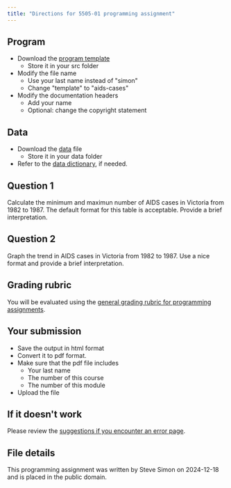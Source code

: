 ```yaml
---
title: "Directions for 5505-01 programming assignment"
---
```


## Program

-   Download the [program template][refp1]
    -   Store it in your src folder
-   Modify the file name
    -   Use your last name instead of "simon"
    -   Change "template" to "aids-cases"
-   Modify the documentation headers
    -   Add your name
    -   Optional: change the copyright statement
    
[refp1]: https://github.com/pmean/classes/blob/master/introduction-to-r/01/src/simon-5505-01-template.qmd

## Data

-   Download the [data][refp2] file
    -   Store it in your data folder
-   Refer to the [data dictionary][refp3], if needed.

[refp2]: https://github.com/pmean/data/blob/main/files/aids-cases.csv
[refp3]: https://github.com/pmean/data/blob/main/files/aids-cases.yaml
    
## Question 1

Calculate the minimum and maximun number of AIDS cases in Victoria from 1982 to
1987. The default format for this table is acceptable. Provide a brief 
interpretation.

## Question 2

Graph the trend in AIDS cases in Victoria from 1982 to 1987. Use a nice format
and provide a brief interpretation.

## Grading rubric

You will be evaluated using the [general grading rubric for programming assignments][refp4].

[refp4]: https://github.com/pmean/classes/blob/master/general/general-grading-rubric.md

## Your submission

-   Save the output in html format
-   Convert it to pdf format.
-   Make sure that the pdf file includes
    -   Your last name
    -   The number of this course
    -   The number of this module
-   Upload the file

## If it doesn't work

Please review the [suggestions if you encounter an error page][refp5].

[refp5]: https://github.com/pmean/classes/blob/master/general/suggestions-if-you-encounter-an-error.md

## File details

This programming assignment was written by Steve Simon on 2024-12-18 and is 
placed in the public domain.

